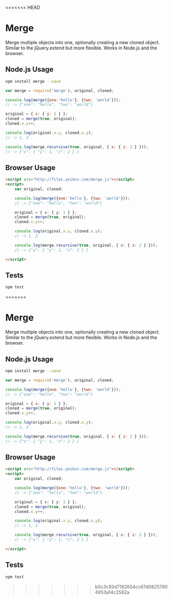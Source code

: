 <<<<<<< HEAD
# Merge

Merge multiple objects into one, optionally creating a new cloned object.
Similar to the jQuery.extend but more flexible. Works in Node.js and the
browser.

## Node.js Usage

```sh
npm install merge --save
```

```js
var merge = require('merge'), original, cloned;

console.log(merge({one:'hello'}, {two: 'world'}));
// -> {"one": "hello", "two": "world"}

original = { x: { y: 1 } };
cloned = merge(true, original);
cloned.x.y++;

console.log(original.x.y, cloned.x.y);
// -> 1, 2

console.log(merge.recursive(true, original, { x: { z: 2 } }));
// -> {"x": { "y": 1, "z": 2 } }

```

## Browser Usage

```html
<script src="http://files.yeikos.com/merge.js"></script>
<script>
	var original, cloned;

	console.log(merge({one:'hello'}, {two: 'world'}));
	// -> {"one": "hello", "two": "world"}

	original = { x: { y: 1 } };
	cloned = merge(true, original);
	cloned.x.y++;

	console.log(original.x.y, cloned.x.y);
	// -> 1, 2

	console.log(merge.recursive(true, original, { x: { z: 2 } }));
	// -> {"x": { "y": 1, "z": 2 } }

</script>
```

## Tests

```sh
npm test
```
=======
# Merge

Merge multiple objects into one, optionally creating a new cloned object.
Similar to the jQuery.extend but more flexible. Works in Node.js and the
browser.

## Node.js Usage

```sh
npm install merge --save
```

```js
var merge = require('merge'), original, cloned;

console.log(merge({one:'hello'}, {two: 'world'}));
// -> {"one": "hello", "two": "world"}

original = { x: { y: 1 } };
cloned = merge(true, original);
cloned.x.y++;

console.log(original.x.y, cloned.x.y);
// -> 1, 2

console.log(merge.recursive(true, original, { x: { z: 2 } }));
// -> {"x": { "y": 1, "z": 2 } }

```

## Browser Usage

```html
<script src="http://files.yeikos.com/merge.js"></script>
<script>
	var original, cloned;

	console.log(merge({one:'hello'}, {two: 'world'}));
	// -> {"one": "hello", "two": "world"}

	original = { x: { y: 1 } };
	cloned = merge(true, original);
	cloned.x.y++;

	console.log(original.x.y, cloned.x.y);
	// -> 1, 2

	console.log(merge.recursive(true, original, { x: { z: 2 } }));
	// -> {"x": { "y": 1, "z": 2 } }

</script>
```

## Tests

```sh
npm test
```
>>>>>>> b0c3c93d7182604cc67d08257904953a14c2562a
